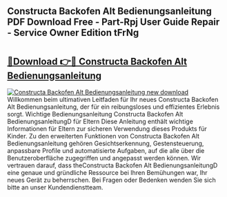 ## Constructa Backofen Alt Bedienungsanleitung PDF Download Free - Part-Rpj User Guide Repair - Service Owner Edition tFrNg

# <h2><a href="http://df4sxls.blite.top/?on=Constructa+Backofen+Alt+Bedienungsanleitung">🔗Download 👉🔴 Constructa Backofen Alt Bedienungsanleitung</a></h2>

[![Constructa Backofen Alt Bedienungsanleitung new download](https://i.imgur.com/lujVjoI.png)](http://df4sxls.blite.top/?on=Constructa+Backofen+Alt+Bedienungsanleitung)
Willkommen beim ultimativen Leitfaden für Ihr neues Constructa Backofen Alt Bedienungsanleitung, der für ein reibungsloses und effizientes Erlebnis sorgt. Wichtige Bedienungsanleitung Constructa Backofen Alt BedienungsanleitungD für Eltern Diese Anleitung enthält wichtige Informationen für Eltern zur sicheren Verwendung dieses Produkts für Kinder. Zu den erweiterten Funktionen von Constructa Backofen Alt Bedienungsanleitung gehören Gesichtserkennung, Gestensteuerung, anpassbare Profile und automatisierte Aufgaben, auf die alle über die Benutzeroberfläche zugegriffen und angepasst werden können. Wir vertrauen darauf, dass theConstructa Backofen Alt BedienungsanleitungD eine genaue und gründliche Ressource bei Ihren Bemühungen war, Ihr neues Gerät zu beherrschen. Bei Fragen oder Bedenken wenden Sie sich bitte an unser Kundendienstteam.
